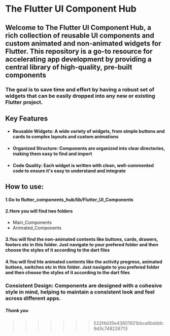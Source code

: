 
# The Flutter UI Component Hub

## Welcome to The Flutter UI Component Hub, a rich collection of reusable UI components and custom animated and non-animated widgets for Flutter. This repository is a go-to resource for accelerating app development by providing a central library of high-quality, pre-built components

### The goal is to save time and effort by having a robust set of widgets that can be easily dropped into any new or existing Flutter project.

## Key Features

- #### Reusable Widgets: A wide variety of widgets, from simple buttons and cards to complex layouts and custom animations

- #### Organized Structure: Components are organized into clear directories, making them easy to find and import

- #### Code Quality: Each widget is written with clean, well-commented code to ensure it's easy to understand and integrate<br>

## How to use:<br>
#### 1.Go to flutter_components_hub/lib/Flutter_UI_Components <br>
#### 2.Here you will find two folders<br>
-   Main_Components<br>
-   Animated_Components<br>
#### 3.You will find the non-animated contents like buttons, cards, drawers, footers etc in this folder. Just navigate to your prefered folder and then choose the styles of it according to the dart files<br>
#### 4.You will find hte animated contents like the activity progress, animated buttons, switches etc in this folder. Just navigate to you prefered folder and then choose the styles of it according to the dart files<br>

### Consistent Design: Components are designed with a cohesive style in mind, helping to maintain a consistent look and feel across different apps.<br>

##### Thank you

>>>>>>> 522f4d35e43601921bbca6bdddc9d3c748226713
